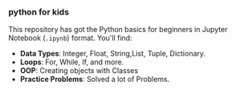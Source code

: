 ### python for kids

This repository has got the Python basics for beginners in Jupyter Notebook (`.ipynb`) format. You'll find:

- **Data Types**: Integer, Float, String,List, Tuple, Dictionary.
- **Loops**: For, While, If, and more.
- **OOP**: Creating objects with Classes
- **Practice Problems**: Solved a lot of Problems.

